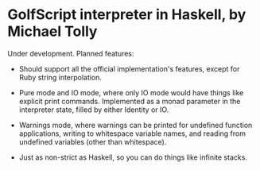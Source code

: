 GolfScript interpreter in Haskell, by Michael Tolly
===================================================

Under development. Planned features:

* Should support all the official implementation's features, except for Ruby
  string interpolation.

* Pure mode and IO mode, where only IO mode would have things like explicit
  print commands. Implemented as a monad parameter in the interpreter state,
  filled by either Identity or IO.

* Warnings mode, where warnings can be printed for undefined function
  applications, writing to whitespace variable names, and reading from undefined
  variables (other than whitespace).

* Just as non-strict as Haskell, so you can do things like infinite stacks.
